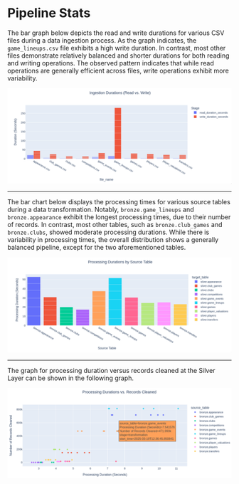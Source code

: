 # Pipeline Stats

The bar graph below depicts the read and write durations for various CSV files during a data ingestion process. As the graph indicates, the `game_lineups.csv` file exhibits a high write duration. In contrast, most other files demonstrate relatively balanced and shorter durations for both reading and writing operations. The observed pattern indicates that while read operations are generally efficient across files, write operations exhibit more variability.

![Ingestion Duration](../images/visualization/pipeline_stats/ingestion_duration.png)

---

The bar chart below displays the processing times for various source tables during a data transformation. Notably, `bronze.game_lineups` and `bronze.appearance` exhibit the longest processing times, due to their number of records. In contrast, most other tables, such as `bronze.club_games` and `bronze.clubs`, showed moderate processing durations. While there is variability in processing times, the overall distribution shows a generally balanced pipeline, except for the two aforementioned tables. 

![Processing Duration](../images/visualization/pipeline_stats/processing_duration.png)

---

The graph for processing duration versus records cleaned at the Silver Layer can be shown in the following graph. 

![Processing Duration Vs. Records Cleaned](../images/visualization/pipeline_stats/processing_duration_vs_records_cleaned.png)
